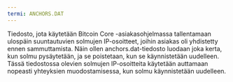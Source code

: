 ```yaml
---
termi: ANCHORS.DAT
---
```


Tiedosto, jota käytetään Bitcoin Core -asiakasohjelmassa tallentamaan ulospäin suuntautuvien solmujen IP-osoitteet, joihin asiakas oli yhdistetty ennen sammuttamista. Näin ollen anchors.dat-tiedosto luodaan joka kerta, kun solmu pysäytetään, ja se poistetaan, kun se käynnistetään uudelleen. Tässä tiedostossa olevien solmujen IP-osoitteita käytetään auttamaan nopeasti yhteyksien muodostamisessa, kun solmu käynnistetään uudelleen.